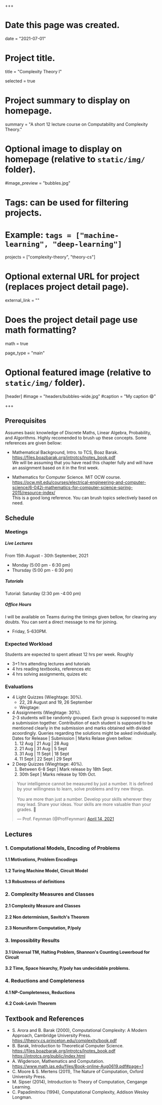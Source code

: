+++
# Date this page was created.
date = "2021-07-01"

# Project title.
title = "Complexity Theory I"

selected = true

# Project summary to display on homepage.
summary = "A short 12 lecture course on Computability and Complexity Theory."

# Optional image to display on homepage (relative to `static/img/` folder).
#image_preview = "bubbles.jpg"

# Tags: can be used for filtering projects.
# Example: `tags = ["machine-learning", "deep-learning"]`
projects = ["complexity-theory", "theory-cs"]

# Optional external URL for project (replaces project detail page).
external_link = ""

# Does the project detail page use math formatting?
math = true

page_type = "main"

# Optional featured image (relative to `static/img/` folder).
[header]
#image = "headers/bubbles-wide.jpg"
#caption = "My caption :smile:"

+++


## Prerequisites
Assumes basic knowledge of Discrete Maths, Linear Algebra, Probability, and Algorithms. Highly recomended to brush up these concepts. Some references are given bellow:

- Mathematical Background, Intro. to TCS, Boaz Barak.
  https://files.boazbarak.org/introtcs/lnotes_book.pdf  
  We will be assuming that you have read this chapter fully and will have an assignment based on it in the first week.
    
- Mathematics for Computer Science. MIT OCW course.  
  https://ocw.mit.edu/courses/electrical-engineering-and-computer-science/6-042j-mathematics-for-computer-science-spring-2015/resource-index/  
  This is a good long reference. You can brush topics selectively based on need. 



## Schedule


### Meetings

##### Live Lectures
From 15th August - 30th September, 2021
- Monday (5:00 pm - 6:30 pm)
- Thursday (5:00 pm - 6:30 pm)

##### Tutorials
Tutorial: Saturday (2:30 pm -4:00 pm)


##### Office Hours
I will be available on Teams during the timings given bellow, for clearing any doubts. 
You can sent a direct message to me for joining.
- Friday, 5-630PM.

### Expected Workload
Students are expected to spent atleast 12 hrs per week. Roughly
- 3+1 hrs attending lectures and tutorials
- 4 hrs reading textbooks, references etc 
- 4 hrs solving assignments, quizes etc

### Evaluations
- 4 Light Quizzes (Wieghtage: 30%).
  - 22, 28 August and 19, 26 September
  - Weigtage: 
- 4 Assignments (Wieghtage: 30%).     
  2-3 students will be randomly grouped. Each group is supposed to make a submission together. Contribution of each student is supposed to be mentioned clearly in the submission and marks obtained with divided acoordingly. Queries regarding the solutions might be asked individually. Dates for Release | Submission | Marks Relase given bellow: 
  1. 12 Aug | 21 Aug | 28 Aug  
  2. 21 Aug | 31 Aug | 5 Sept  
  3. 31 Aug | 11 Sept | 18 Sept  
  4. 11 Sept | 22 Sept | 29 Sept   
- 2 Deep Quizzes (Wieghtage: 40%).
  1. Between 6-8 Sept | Mark release by 18th Sept.
  2. 30th Sept | Marks release by 10th Oct.

<blockquote class="twitter-tweet"><p lang="en" dir="ltr">Your intelligence cannot be measured by just a number. It is defined by your willingness to learn, solve problems and try new things.<br><br>You are more than just a number. Develop your skills wherever they may lead. Share your ideas. Your skills are more valuable than your grades. 🧠</p>&mdash; Prof. Feynman (@ProfFeynman) <a href="https://twitter.com/ProfFeynman/status/1382170602467856384?ref_src=twsrc%5Etfw">April 14, 2021</a></blockquote> <script async src="https://platform.twitter.com/widgets.js" charset="utf-8"></script>


## Lectures

### 1. Computational Models, Encoding of Problems

#### 1.1 Motivations, Problem Encodings

#### 1.2 Turing Machine Model, Circuit Model

#### 1.3 Robustness of definitions

### 2. Complexity Measures and Classes

#### 2.1 Complexity Measure and Classes
#### 2.2 Non determinism, Savitch's Theorem
#### 2.3 Nonuniform Computation, P/poly

### 3. Impossiblity Results

#### 3.1 Universal TM, Halting Problem, Shannon's Counting Lowerboud for Circuit

#### 3.2 Time, Space hiearchy, P/poly has undecidable problems.

### 4. Reductions and Completeness

#### 4.1 NP-Completeness, Reductions

#### 4.2 Cook-Levin Theorem







## Textbook and References


- S. Arora and B. Barak (2000), Computational Complexity: A Modern Approach, Cambridge University Press.   
  https://theory.cs.princeton.edu/complexity/book.pdf  
- B. Barak, Introduction to Theoretical Computer Science.  
  https://files.boazbarak.org/introtcs/lnotes_book.pdf  
  https://introtcs.org/public/index.html
- A. Wigderson, Mathematics and Computation.  
  https://www.math.ias.edu/files/Book-online-Aug0619.pdf#page=1
- C. Moore & S. Mertens (2011), The Nature of Computation, Oxford University Press.  
- M. Sipser (2014), Introduction to Theory of Computation, Cengange Learning. 
- C. Papadimitriou (1994), Computational Complexity, Addison Wesley Longman.

